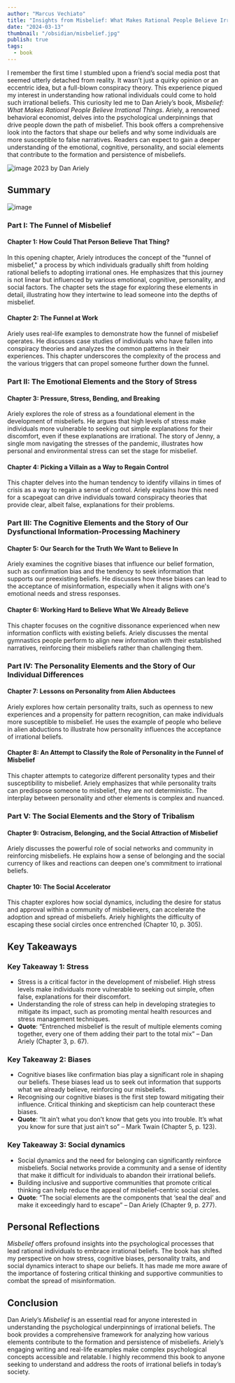 ```yaml
---
author: "Marcus Vechiato"
title: "Insights from Misbelief: What Makes Rational People Believe Irrational Things"
date: "2024-03-13"
thumbnail: "/obsidian/misbelief.jpg"
publish: true
tags: 
  - book
--- 
```



I remember the first time I stumbled upon a friend’s social media post that seemed utterly detached from reality. It wasn’t just a quirky opinion or an eccentric idea, but a full-blown conspiracy theory. This experience piqued my interest in understanding how rational individuals could come to hold such irrational beliefs. This curiosity led me to Dan Ariely’s book, *Misbelief: What Makes Rational People Believe Irrational Things*. Ariely, a renowned behavioral economist, delves into the psychological underpinnings that drive people down the path of misbelief. This book offers a comprehensive look into the factors that shape our beliefs and why some individuals are more susceptible to false narratives. Readers can expect to gain a deeper understanding of the emotional, cognitive, personality, and social elements that contribute to the formation and persistence of misbeliefs.

![image](/obsidian/misbelief.jpg)
2023 by Dan Ariely

## **Summary**
![image](/obsidian/mindmap_misbelief.png)
### **Part I: The Funnel of Misbelief**

#### **Chapter 1: How Could That Person Believe That Thing?**
In this opening chapter, Ariely introduces the concept of the "funnel of misbelief," a process by which individuals gradually shift from holding rational beliefs to adopting irrational ones. He emphasizes that this journey is not linear but influenced by various emotional, cognitive, personality, and social factors. The chapter sets the stage for exploring these elements in detail, illustrating how they intertwine to lead someone into the depths of misbelief.

#### **Chapter 2: The Funnel at Work**
Ariely uses real-life examples to demonstrate how the funnel of misbelief operates. He discusses case studies of individuals who have fallen into conspiracy theories and analyzes the common patterns in their experiences. This chapter underscores the complexity of the process and the various triggers that can propel someone further down the funnel.

### **Part II: The Emotional Elements and the Story of Stress**

#### **Chapter 3: Pressure, Stress, Bending, and Breaking**
Ariely explores the role of stress as a foundational element in the development of misbeliefs. He argues that high levels of stress make individuals more vulnerable to seeking out simple explanations for their discomfort, even if these explanations are irrational. The story of Jenny, a single mom navigating the stresses of the pandemic, illustrates how personal and environmental stress can set the stage for misbelief.

#### **Chapter 4: Picking a Villain as a Way to Regain Control**
This chapter delves into the human tendency to identify villains in times of crisis as a way to regain a sense of control. Ariely explains how this need for a scapegoat can drive individuals toward conspiracy theories that provide clear, albeit false, explanations for their problems.

### **Part III: The Cognitive Elements and the Story of Our Dysfunctional Information-Processing Machinery**

#### **Chapter 5: Our Search for the Truth We Want to Believe In**
Ariely examines the cognitive biases that influence our belief formation, such as confirmation bias and the tendency to seek information that supports our preexisting beliefs. He discusses how these biases can lead to the acceptance of misinformation, especially when it aligns with one's emotional needs and stress responses.

#### **Chapter 6: Working Hard to Believe What We Already Believe**
This chapter focuses on the cognitive dissonance experienced when new information conflicts with existing beliefs. Ariely discusses the mental gymnastics people perform to align new information with their established narratives, reinforcing their misbeliefs rather than challenging them.

### **Part IV: The Personality Elements and the Story of Our Individual Differences**

#### **Chapter 7: Lessons on Personality from Alien Abductees**
Ariely explores how certain personality traits, such as openness to new experiences and a propensity for pattern recognition, can make individuals more susceptible to misbelief. He uses the example of people who believe in alien abductions to illustrate how personality influences the acceptance of irrational beliefs.

#### **Chapter 8: An Attempt to Classify the Role of Personality in the Funnel of Misbelief**
This chapter attempts to categorize different personality types and their susceptibility to misbelief. Ariely emphasizes that while personality traits can predispose someone to misbelief, they are not deterministic. The interplay between personality and other elements is complex and nuanced.

### **Part V: The Social Elements and the Story of Tribalism**

#### **Chapter 9: Ostracism, Belonging, and the Social Attraction of Misbelief**
Ariely discusses the powerful role of social networks and community in reinforcing misbeliefs. He explains how a sense of belonging and the social currency of likes and reactions can deepen one's commitment to irrational beliefs.

#### **Chapter 10: The Social Accelerator**
This chapter explores how social dynamics, including the desire for status and approval within a community of misbelievers, can accelerate the adoption and spread of misbeliefs. Ariely highlights the difficulty of escaping these social circles once entrenched (Chapter 10, p. 305).

## **Key Takeaways**

### **Key Takeaway 1: Stress**
- Stress is a critical factor in the development of misbelief. High stress levels make individuals more vulnerable to seeking out simple, often false, explanations for their discomfort.
- Understanding the role of stress can help in developing strategies to mitigate its impact, such as promoting mental health resources and stress management techniques.
- **Quote**: “Entrenched misbelief is the result of multiple elements coming together, every one of them adding their part to the total mix” – Dan Ariely (Chapter 3, p. 67).

### **Key Takeaway 2: Biases**
- Cognitive biases like confirmation bias play a significant role in shaping our beliefs. These biases lead us to seek out information that supports what we already believe, reinforcing our misbeliefs.
- Recognising our cognitive biases is the first step toward mitigating their influence. Critical thinking and skepticism can help counteract these biases.
- **Quote**: “It ain’t what you don’t know that gets you into trouble. It’s what you know for sure that just ain’t so” – Mark Twain (Chapter 5, p. 123).

### **Key Takeaway 3: Social dynamics**
- Social dynamics and the need for belonging can significantly reinforce misbeliefs. Social networks provide a community and a sense of identity that make it difficult for individuals to abandon their irrational beliefs.
- Building inclusive and supportive communities that promote critical thinking can help reduce the appeal of misbelief-centric social circles.
- **Quote**: “The social elements are the components that ‘seal the deal’ and make it exceedingly hard to escape” – Dan Ariely (Chapter 9, p. 277).

## **Personal Reflections**
*Misbelief* offers profound insights into the psychological processes that lead rational individuals to embrace irrational beliefs. The book has shifted my perspective on how stress, cognitive biases, personality traits, and social dynamics interact to shape our beliefs. It has made me more aware of the importance of fostering critical thinking and supportive communities to combat the spread of misinformation. 

## **Conclusion**
Dan Ariely’s *Misbelief* is an essential read for anyone interested in understanding the psychological underpinnings of irrational beliefs. The book provides a comprehensive framework for analyzing how various elements contribute to the formation and persistence of misbeliefs. Ariely’s engaging writing and real-life examples make complex psychological concepts accessible and relatable. I highly recommend this book to anyone seeking to understand and address the roots of irrational beliefs in today’s society.

